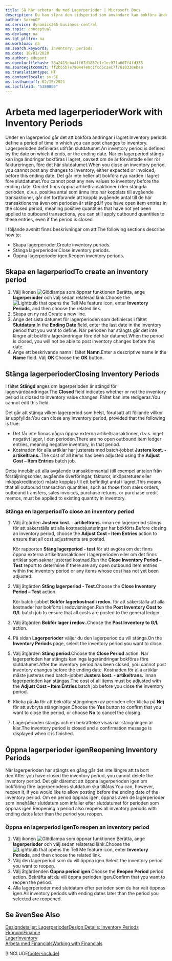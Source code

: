 ```yaml
---
title: Så här arbetar du med Lagerperioder | Microsoft Docs
description: Du kan styra den tidsperiod som användare kan bokföra ändringar i lagret genom att definiera lagerperioder.
author: SorenGP
ms.service: dynamics365-business-central
ms.topic: conceptual
ms.devlang: na
ms.tgt_pltfrm: na
ms.workload: na
ms.search.keywords: inventory, periods
ms.date: 10/01/2020
ms.author: edupont
ms.openlocfilehash: 36a2419cba4ff67d1857c1e1ec971a607f4fd355
ms.sourcegitcommit: ff2b55b7e790447e0c1fcd5c2ec7f7610338ebaa
ms.translationtype: HT
ms.contentlocale: sv-SE
ms.lasthandoff: 02/15/2021
ms.locfileid: "5389805"
---
```

# <a name="work-with-inventory-periods"></a><span data-ttu-id="1218c-103">Arbeta med lagerperioder</span><span class="sxs-lookup"><span data-stu-id="1218c-103">Work with Inventory Periods</span></span>
<span data-ttu-id="1218c-104">Under en lagerperiod går det att bokföra ändringar i lagret.</span><span class="sxs-lookup"><span data-stu-id="1218c-104">Inventory periods define a period of time in which you can post changes to inventory.</span></span> <span data-ttu-id="1218c-105">Lagerperioden definieras utifrån slutdatumet.</span><span class="sxs-lookup"><span data-stu-id="1218c-105">An inventory period is defined by the date on which it ends, or the ending date.</span></span> <span data-ttu-id="1218c-106">När en lagerperiod stängs kan inga ändringar bokföras i lagret, oavsett om de är förväntade eller rör faktureringen, före det här slutdatumet.</span><span class="sxs-lookup"><span data-stu-id="1218c-106">When you close an inventory period, you cannot post any changes to inventory, either expected or invoiced, before this ending date.</span></span> <span data-ttu-id="1218c-107">Det går inte heller att bokföra nya värden i lagret före slutdatumet.</span><span class="sxs-lookup"><span data-stu-id="1218c-107">You cannot post any new values to inventory before the ending date.</span></span> <span data-ttu-id="1218c-108">Om det finns öppna artikeltransaktioner i den stängda perioden, d.v.s. positiva antal som ännu inte har kopplats till avgående transaktioner, går det fortfarande att koppla avgående antal till de här transaktionerna även om perioden är stängd.</span><span class="sxs-lookup"><span data-stu-id="1218c-108">If you have open item entries in the closed period, meaning positive quantities that have not yet been applied to outbound transactions, you can still apply outbound quantities to these entries, even if the period is closed.</span></span>  

<span data-ttu-id="1218c-109">I följande avsnitt finns beskrivningar om att:</span><span class="sxs-lookup"><span data-stu-id="1218c-109">The following sections describe how to:</span></span>

* <span data-ttu-id="1218c-110">Skapa lagerperioder.</span><span class="sxs-lookup"><span data-stu-id="1218c-110">Create inventory periods.</span></span>  
* <span data-ttu-id="1218c-111">Stänga lagerperioder.</span><span class="sxs-lookup"><span data-stu-id="1218c-111">Close inventory periods.</span></span>  
* <span data-ttu-id="1218c-112">Öppna lagerperioder igen.</span><span class="sxs-lookup"><span data-stu-id="1218c-112">Reopen inventory periods.</span></span>  

## <a name="to-create-an-inventory-period"></a><span data-ttu-id="1218c-113">Skapa en lagerperiod</span><span class="sxs-lookup"><span data-stu-id="1218c-113">To create an inventory period</span></span>  
1. <span data-ttu-id="1218c-114">Välj ikonen ![Glödlampa som öppnar funktionen Berätta](media/ui-search/search_small.png "Berätta vad du vill göra"), ange **lagerperioder** och välj sedan relaterad länk.</span><span class="sxs-lookup"><span data-stu-id="1218c-114">Choose the ![Lightbulb that opens the Tell Me feature](media/ui-search/search_small.png "Tell me what you want to do") icon, enter **Inventory Periods**, and then choose the related link.</span></span>  
2. <span data-ttu-id="1218c-115">Skapa en ny rad.</span><span class="sxs-lookup"><span data-stu-id="1218c-115">Create a new line.</span></span>  
3. <span data-ttu-id="1218c-116">Ange det sista datumet för lagerperioden som definieras i fältet **Slutdatum**.</span><span class="sxs-lookup"><span data-stu-id="1218c-116">In the **Ending Date** field, enter the last date in the inventory period that you want to define.</span></span> <span data-ttu-id="1218c-117">När perioden har stängts går det inte längre att bokföra lagerändringar före det här datumet.</span><span class="sxs-lookup"><span data-stu-id="1218c-117">When the period is closed, you will not be able to post inventory changes before this date.</span></span>  
4. <span data-ttu-id="1218c-118">Ange ett beskrivande namn i fältet **Namn**.</span><span class="sxs-lookup"><span data-stu-id="1218c-118">Enter a descriptive name in the **Name** field.</span></span> <span data-ttu-id="1218c-119">Välj **OK**.</span><span class="sxs-lookup"><span data-stu-id="1218c-119">Choose the **OK** button.</span></span>  

## <a name="closing-inventory-periods"></a><span data-ttu-id="1218c-120">Stänga lagerperioder</span><span class="sxs-lookup"><span data-stu-id="1218c-120">Closing Inventory Periods</span></span>  
<span data-ttu-id="1218c-121">I fältet **Stängd** anges om lagerperioden är stängd för lagervärdeändringar.</span><span class="sxs-lookup"><span data-stu-id="1218c-121">The **Closed** field indicates whether or not the inventory period is closed to inventory value changes.</span></span> <span data-ttu-id="1218c-122">Fältet kan inte redigeras.</span><span class="sxs-lookup"><span data-stu-id="1218c-122">You cannot edit this field.</span></span>  

<span data-ttu-id="1218c-123">Det går att stänga vilken lagerperiod som helst, förutsatt att följande villkor är uppfyllda:</span><span class="sxs-lookup"><span data-stu-id="1218c-123">You can close any inventory period, provided that the following is true:</span></span>  

* <span data-ttu-id="1218c-124">Det får inte finnas några öppna externa artikeltransaktioner, d.v.s. inget negativt lager, i den perioden.</span><span class="sxs-lookup"><span data-stu-id="1218c-124">There are no open outbound item ledger entries, meaning negative inventory, in that period.</span></span>  
* <span data-ttu-id="1218c-125">Kostnaden för alla artiklar har justerats med batch-jobbet **Justera kost. - artikeltrans.**.</span><span class="sxs-lookup"><span data-stu-id="1218c-125">The cost of all items has been adjusted using the **Adjust Cost – Item Entries** batch job.</span></span>  

<span data-ttu-id="1218c-126">Detta innebär att alla avgående transaktionsantal (till exempel antalen från försäljningsorder, avgående överföringar, fakturor, inköpsreturer eller inköpskreditnotor) måste kopplas till ett befintligt antal i lagret.</span><span class="sxs-lookup"><span data-stu-id="1218c-126">This means that all outbound transaction quantities, such as those from sales orders, outbound transfers, sales invoices, purchase returns, or purchase credit memos, must be applied to existing quantity in inventory.</span></span>  

### <a name="to-close-an-inventory-period"></a><span data-ttu-id="1218c-127">Stänga en lagerperiod</span><span class="sxs-lookup"><span data-stu-id="1218c-127">To close an inventory period</span></span>  
1. <span data-ttu-id="1218c-128">Välj åtgärden **Justera kost. - artikeltrans.** innan en lagerperiod stängs för att säkerställa att alla kostnadsjusteringar har bokförts.</span><span class="sxs-lookup"><span data-stu-id="1218c-128">Before closing an inventory period, choose the **Adjust Cost – Item Entries** action to ensure that all cost adjustments are posted.</span></span>

     <span data-ttu-id="1218c-129">Kör rapporten **Stäng lagerperiod - test** för att avgöra om det finns öppna externa artikeltransaktioner i lagerperioden eller om det finns artiklar som saknar justerad kostnad.</span><span class="sxs-lookup"><span data-stu-id="1218c-129">Run the **Close Inventory Period – Test** report to determine if there are any open outbound item entries within the inventory period or any items whose cost has not yet been adjusted.</span></span>  
2. <span data-ttu-id="1218c-130">Välj åtgärden **Stäng lagerperiod - Test**.</span><span class="sxs-lookup"><span data-stu-id="1218c-130">Choose the **Close Inventory Period – Test** action.</span></span>  

     <span data-ttu-id="1218c-131">Kör batch-jobbet **Bokför lagerkostnad i redov.** för att säkerställa att alla kostnader har bokförts i redovisningen.</span><span class="sxs-lookup"><span data-stu-id="1218c-131">Run the **Post Inventory Cost to G/L** batch job to ensure that all costs are posted to the general ledger.</span></span>  
3. <span data-ttu-id="1218c-132">Välj åtgärden **Bokför lager i redov.**.</span><span class="sxs-lookup"><span data-stu-id="1218c-132">Choose the **Post Inventory to G/L** action.</span></span>  
4. <span data-ttu-id="1218c-133">På sidan **Lagerperioder** väljer du den lagerperiod du vill stänga.</span><span class="sxs-lookup"><span data-stu-id="1218c-133">On the **Inventory Periods** page, select the inventory period you want to close.</span></span>  
5. <span data-ttu-id="1218c-134">Välj åtgärden **Stäng period**.</span><span class="sxs-lookup"><span data-stu-id="1218c-134">Choose the **Close Period** action.</span></span> <span data-ttu-id="1218c-135">När lagerperioden har stängts kan inga lagerändringar bokföras före slutdatumet.</span><span class="sxs-lookup"><span data-stu-id="1218c-135">After the inventory period has been closed, you cannot post inventory changes before the ending date.</span></span> <span data-ttu-id="1218c-136">Kostnaden för alla artiklar måste justeras med batch-jobbet **Justera kost. - artikeltrans.** innan lagerperioden kan stängas.</span><span class="sxs-lookup"><span data-stu-id="1218c-136">The cost of all items must be adjusted with the **Adjust Cost – Item Entries** batch job before you close the inventory period.</span></span>  
6. <span data-ttu-id="1218c-137">Klicka på **Ja** för att bekräfta stängningen av perioden eller klicka på **Nej** för att avbryta stängningen.</span><span class="sxs-lookup"><span data-stu-id="1218c-137">Choose the **Yes** button to confirm that you want to close the period, or choose **No** to cancel the closing.</span></span>  
7. <span data-ttu-id="1218c-138">Lagerperioden stängs och en bekräftelse visas när stängningen är klar.</span><span class="sxs-lookup"><span data-stu-id="1218c-138">The inventory period is closed and a confirmation message is displayed when it is finished.</span></span>  

## <a name="reopening-inventory-periods"></a><span data-ttu-id="1218c-139">Öppna lagerperioder igen</span><span class="sxs-lookup"><span data-stu-id="1218c-139">Reopening Inventory Periods</span></span>  
<span data-ttu-id="1218c-140">När lagerperioden har stängts en gång går det inte längre att ta bort den.</span><span class="sxs-lookup"><span data-stu-id="1218c-140">After you have closed the inventory period, you cannot delete the inventory period.</span></span> <span data-ttu-id="1218c-141">Det går däremot att öppna lagerperioden igen om bokföring före lagerperiodens slutdatum ska tillåtas.</span><span class="sxs-lookup"><span data-stu-id="1218c-141">You can, however, reopen it, if you would like to allow posting before the ending date of the inventory period.</span></span> <span data-ttu-id="1218c-142">Om en period öppnas igen, öppnas även de lagerperioder som innehåller slutdatum som infaller efter slutdatumet för perioden som öppnas igen.</span><span class="sxs-lookup"><span data-stu-id="1218c-142">Reopening a period also reopens all inventory periods with ending dates later than the period you reopen.</span></span>  

### <a name="to-reopen-an-inventory-period"></a><span data-ttu-id="1218c-143">Öppna en lagerperiod igen</span><span class="sxs-lookup"><span data-stu-id="1218c-143">To reopen an inventory period</span></span>  
1. <span data-ttu-id="1218c-144">Välj ikonen ![Glödlampa som öppnar funktionen Berätta](media/ui-search/search_small.png "Berätta vad du vill göra"), ange **lagerperioder** och välj sedan relaterad länk.</span><span class="sxs-lookup"><span data-stu-id="1218c-144">Choose the ![Lightbulb that opens the Tell Me feature](media/ui-search/search_small.png "Tell me what you want to do") icon, enter **Inventory Periods**, and then choose the related link.</span></span>  
2. <span data-ttu-id="1218c-145">Välj den lagerperiod som du vill öppna igen.</span><span class="sxs-lookup"><span data-stu-id="1218c-145">Select the inventory period you want to reopen.</span></span>  
3. <span data-ttu-id="1218c-146">Välj åtgärdenden **Öppna period igen**.</span><span class="sxs-lookup"><span data-stu-id="1218c-146">Choose the **Reopen Period** period action.</span></span> <span data-ttu-id="1218c-147">Bekräfta att du vill öppna perioden igen.</span><span class="sxs-lookup"><span data-stu-id="1218c-147">Confirm that you want to reopen the period.</span></span>  
4. <span data-ttu-id="1218c-148">Alla lagerperioder med slutdatum efter perioden som du har valt öppnas igen.</span><span class="sxs-lookup"><span data-stu-id="1218c-148">All inventory periods with ending dates later than the period you selected are reopened.</span></span>  

## <a name="see-also"></a><span data-ttu-id="1218c-149">Se även</span><span class="sxs-lookup"><span data-stu-id="1218c-149">See Also</span></span>  
[<span data-ttu-id="1218c-150">Designdetaljer: Lagerperioder</span><span class="sxs-lookup"><span data-stu-id="1218c-150">Design Details: Inventory Periods</span></span>](design-details-inventory-periods.md)  
[<span data-ttu-id="1218c-151">Ekonomi</span><span class="sxs-lookup"><span data-stu-id="1218c-151">Finance</span></span>](finance.md)  
[<span data-ttu-id="1218c-152">Lager</span><span class="sxs-lookup"><span data-stu-id="1218c-152">Inventory</span></span>](inventory-manage-inventory.md)  
[<span data-ttu-id="1218c-153">Arbeta med Financials</span><span class="sxs-lookup"><span data-stu-id="1218c-153">Working with Financials</span></span>](ui-work-product.md)


[!INCLUDE[footer-include](includes/footer-banner.md)]